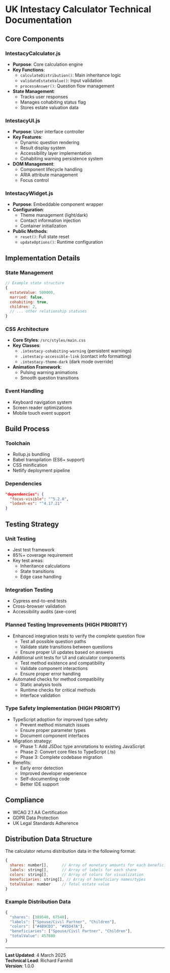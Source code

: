 # UK Intestacy Calculator Technical Documentation

## Core Components

### IntestacyCalculator.js
- **Purpose**: Core calculation engine
- **Key Functions**:
  - `calculateDistribution()`: Main inheritance logic
  - `validateEstateValue()`: Input validation
  - `processAnswer()`: Question flow management
- **State Management**:
  - Tracks user responses
  - Manages cohabiting status flag
  - Stores estate valuation data

### IntestacyUI.js
- **Purpose**: User interface controller
- **Key Features**:
  - Dynamic question rendering
  - Result display system
  - Accessibility layer implementation
  - Cohabiting warning persistence system
- **DOM Management**:
  - Component lifecycle handling
  - ARIA attribute management
  - Focus control

### IntestacyWidget.js
- **Purpose**: Embeddable component wrapper
- **Configuration**:
  - Theme management (light/dark)
  - Contact information injection
  - Container initialization
- **Public Methods**:
  - `reset()`: Full state reset
  - `updateOptions()`: Runtime configuration

## Implementation Details

### State Management
```javascript
// Example state structure
{
  estateValue: 500000,
  married: false,
  cohabiting: true,
  children: 2,
  // ... other relationship statuses
}
```

### CSS Architecture
- **Core Styles**: `/src/styles/main.css`
- **Key Classes**:
  - `.intestacy-cohabiting-warning` (persistent warnings)
  - `.intestacy-accessible-link` (contact info formatting)
  - `.intestacy-theme-dark` (dark mode override)
- **Animation Framework**:
  - Pulsing warning animations
  - Smooth question transitions

### Event Handling
- Keyboard navigation system
- Screen reader optimizations
- Mobile touch event support

## Build Process

### Toolchain
- Rollup.js bundling
- Babel transpilation (ES6+ support)
- CSS minification
- Netlify deployment pipeline

### Dependencies
```json
"dependencies": {
  "focus-visible": "^5.2.0",
  "lodash-es": "^4.17.21"
}
```

## Testing Strategy

### Unit Testing
- Jest test framework
- 85%+ coverage requirement
- Key test areas:
  - Inheritance calculations
  - State transitions
  - Edge case handling

### Integration Testing
- Cypress end-to-end tests
- Cross-browser validation
- Accessibility audits (axe-core)

### Planned Testing Improvements (HIGH PRIORITY)
- Enhanced integration tests to verify the complete question flow
  - Test all possible question paths
  - Validate state transitions between questions
  - Ensure proper UI updates based on answers
- Additional unit tests for UI and calculator components
  - Test method existence and compatibility
  - Validate component interactions
  - Ensure proper error handling
- Automated checks for method compatibility
  - Static analysis tools
  - Runtime checks for critical methods
  - Interface validation

### Type Safety Implementation (HIGH PRIORITY)
- TypeScript adoption for improved type safety
  - Prevent method mismatch issues
  - Ensure proper parameter types
  - Document component interfaces
- Migration strategy:
  - Phase 1: Add JSDoc type annotations to existing JavaScript
  - Phase 2: Convert core files to TypeScript (.ts)
  - Phase 3: Complete codebase migration
- Benefits:
  - Early error detection
  - Improved developer experience
  - Self-documenting code
  - Better IDE support

## Compliance
- WCAG 2.1 AA Certification
- GDPR Data Protection
- UK Legal Standards Adherence

## Distribution Data Structure

The calculator returns distribution data in the following format:

```javascript
{
  shares: number[],      // Array of monetary amounts for each beneficiary
  labels: string[],      // Array of labels for each share
  colors: string[],      // Array of colors for visualization
  beneficiaries: string[], // Array of beneficiary names/types
  totalValue: number     // Total estate value
}
```

### Example Distribution Data
```javascript
{
  "shares": [389540, 67540],
  "labels": ["Spouse/Civil Partner", "Children"],
  "colors": ["#4B9CD3", "#95D47A"],
  "beneficiaries": ["Spouse/Civil Partner", "Children"],
  "totalValue": 457080
}
```

---

**Last Updated**: 4 March 2025  
**Technical Lead**: Richard Farnhill  
**Version**: 1.0.0
